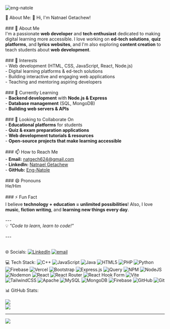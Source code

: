 <p align="left"> <img src="https://komarev.com/ghpvc/?username=eng-natole&label=Profile%20views&color=0e75b6&style=flat" alt="eng-natole" /> </p>

💫 About Me:
👋 Hi, I'm Natnael Getachew!  <br><br>### 🚀 About Me  <br>I'm a passionate **web developer** and **tech enthusiast** dedicated to making digital learning more accessible. I love working on **ed-tech solutions**, **quiz platforms**, and **lyrics websites**, and I'm also exploring **content creation** to teach students about **web development**.  <br><br>### 👀 Interests  <br>- Web development (HTML, CSS, JavaScript, React, Node.js)  <br>- Digital learning platforms & ed-tech solutions  <br>- Building interactive and engaging web applications  <br>- Teaching and mentoring aspiring developers  <br><br>### 🌱 Currently Learning  <br>- **Backend development** with **Node.js & Express**  <br>- **Database management** (SQL, MongoDB)  <br>- **Building web servers & APIs**  <br><br>### 💞️ Looking to Collaborate On  <br>- **Educational platforms** for students  <br>- **Quiz & exam preparation applications**  <br>- **Web development tutorials & resources**  <br>- **Open-source projects that make learning accessible**  <br><br>### 📫 How to Reach Me  <br>- **Email:** natgech624@gmail.com  <br>- **LinkedIn:** [Natnael Getachew](https://www.linkedin.com/in/natnael-getachew-b4a592341/)  <br>- **GitHub:** [Eng-Natole](https://github.com/Eng-Natole)  <br><br>### 😄 Pronouns  <br>He/Him  <br><br>### ⚡ Fun Fact  <br>I believe **technology + education = unlimited possibilities**! Also, I love **music**, **fiction writing**, and **learning new things every day**.  <br><br>---  <br>💡 _"Code to learn, learn to code!"_  <br><br>---<br><br>


🌐 Socials:
[![LinkedIn](https://img.shields.io/badge/LinkedIn-%230077B5.svg?logo=linkedin&logoColor=white)](https://linkedin.com/in/https://www.linkedin.com/in/natnael-getachew-b4a592341?utm_source=share&utm_campaign=share_via&utm_content=profile&utm_medium=android_app) [![email](https://img.shields.io/badge/Email-D14836?logo=gmail&logoColor=white)](mailto:natgech624@gmail.com) 

 💻 Tech Stack:
![C++](https://img.shields.io/badge/c++-%2300599C.svg?style=for-the-badge&logo=c%2B%2B&logoColor=white) ![JavaScript](https://img.shields.io/badge/javascript-%23323330.svg?style=for-the-badge&logo=javascript&logoColor=%23F7DF1E) ![Java](https://img.shields.io/badge/java-%23ED8B00.svg?style=for-the-badge&logo=openjdk&logoColor=white) ![HTML5](https://img.shields.io/badge/html5-%23E34F26.svg?style=for-the-badge&logo=html5&logoColor=white) ![PHP](https://img.shields.io/badge/php-%23777BB4.svg?style=for-the-badge&logo=php&logoColor=white) ![Python](https://img.shields.io/badge/python-3670A0?style=for-the-badge&logo=python&logoColor=ffdd54) ![Firebase](https://img.shields.io/badge/firebase-%23039BE5.svg?style=for-the-badge&logo=firebase) ![Vercel](https://img.shields.io/badge/vercel-%23000000.svg?style=for-the-badge&logo=vercel&logoColor=white) ![Bootstrap](https://img.shields.io/badge/bootstrap-%238511FA.svg?style=for-the-badge&logo=bootstrap&logoColor=white) ![Express.js](https://img.shields.io/badge/express.js-%23404d59.svg?style=for-the-badge&logo=express&logoColor=%2361DAFB) ![jQuery](https://img.shields.io/badge/jquery-%230769AD.svg?style=for-the-badge&logo=jquery&logoColor=white) ![NPM](https://img.shields.io/badge/NPM-%23CB3837.svg?style=for-the-badge&logo=npm&logoColor=white) ![NodeJS](https://img.shields.io/badge/node.js-6DA55F?style=for-the-badge&logo=node.js&logoColor=white) ![Nodemon](https://img.shields.io/badge/NODEMON-%23323330.svg?style=for-the-badge&logo=nodemon&logoColor=%BBDEAD) ![React](https://img.shields.io/badge/react-%2320232a.svg?style=for-the-badge&logo=react&logoColor=%2361DAFB) ![React Router](https://img.shields.io/badge/React_Router-CA4245?style=for-the-badge&logo=react-router&logoColor=white) ![React Hook Form](https://img.shields.io/badge/React%20Hook%20Form-%23EC5990.svg?style=for-the-badge&logo=reacthookform&logoColor=white) ![Vite](https://img.shields.io/badge/vite-%23646CFF.svg?style=for-the-badge&logo=vite&logoColor=white) ![TailwindCSS](https://img.shields.io/badge/tailwindcss-%2338B2AC.svg?style=for-the-badge&logo=tailwind-css&logoColor=white) ![Apache](https://img.shields.io/badge/apache-%23D42029.svg?style=for-the-badge&logo=apache&logoColor=white) ![MySQL](https://img.shields.io/badge/mysql-4479A1.svg?style=for-the-badge&logo=mysql&logoColor=white) ![MongoDB](https://img.shields.io/badge/MongoDB-%234ea94b.svg?style=for-the-badge&logo=mongodb&logoColor=white) ![Firebase](https://img.shields.io/badge/firebase-a08021?style=for-the-badge&logo=firebase&logoColor=ffcd34) ![GitHub](https://img.shields.io/badge/github-%23121011.svg?style=for-the-badge&logo=github&logoColor=white) ![Git](https://img.shields.io/badge/git-%23F05033.svg?style=for-the-badge&logo=git&logoColor=white)

 📊 GitHub Stats:


![](https://nirzak-streak-stats.vercel.app/?user=eng-natole&theme=dark&hide_border=false)<br/>
![](https://github-readme-stats.vercel.app/api/top-langs/?username=eng-natole&theme=dark&hide_border=false&include_all_commits=true&count_private=true&layout=compact)

---
[![](https://visitcount.itsvg.in/api?id=eng-natole&icon=9&color=0)](https://visitcount.itsvg.in)

<!-- Proudly created with GPRM ( https://gprm.itsvg.in ) -->


